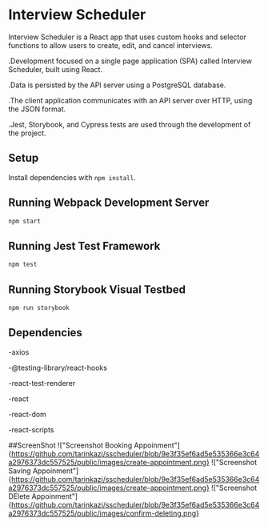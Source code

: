# Interview Scheduler
Interview Scheduler is a React app that uses custom hooks and selector functions to allow users to create, edit, and cancel interviews.

.Development focused on a single page application (SPA) called Interview Scheduler, built using React.

.Data is persisted by the API server using a PostgreSQL database.

.The client application communicates with an API server over HTTP, using the JSON format.

.Jest, Storybook, and Cypress tests are used through the development of the project.

## Setup

Install dependencies with `npm install`.

## Running Webpack Development Server

```sh
npm start
```

## Running Jest Test Framework

```sh
npm test
```

## Running Storybook Visual Testbed

```sh
npm run storybook
```

## Dependencies

-axios

-@testing-library/react-hooks

-react-test-renderer

-react

-react-dom

-react-scripts

##ScreenShot
!["Screenshot Booking Appoinment"]{https://github.com/tarinkazi/sscheduler/blob/9e3f35ef6ad5e535366e3c64a2976373dc557525/public/images/create-appointment.png}
!["Screenshot Saving Appoinment"]{https://github.com/tarinkazi/sscheduler/blob/9e3f35ef6ad5e535366e3c64a2976373dc557525/public/images/create-appointment.png}
!["Screenshot DElete Appoinment"]{https://github.com/tarinkazi/sscheduler/blob/9e3f35ef6ad5e535366e3c64a2976373dc557525/public/images/confirm-deleting.png}
